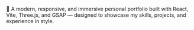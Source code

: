 🚀 A modern, responsive, and immersive personal portfolio built with React, Vite, Three.js, and GSAP — designed to showcase my skills, projects, and experience in style.
